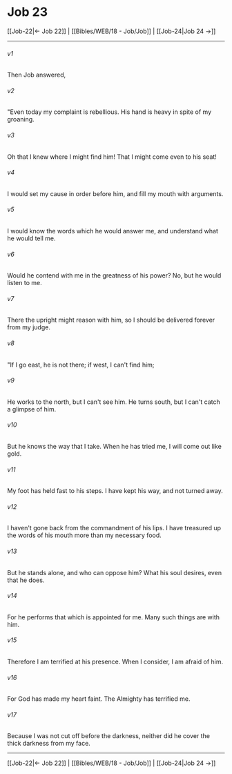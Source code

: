 # Job 23

[[Job-22|← Job 22]] | [[Bibles/WEB/18 - Job/Job]] | [[Job-24|Job 24 →]]
***



###### v1 
Then Job answered, 

###### v2 
"Even today my complaint is rebellious. His hand is heavy in spite of my groaning. 

###### v3 
Oh that I knew where I might find him! That I might come even to his seat! 

###### v4 
I would set my cause in order before him, and fill my mouth with arguments. 

###### v5 
I would know the words which he would answer me, and understand what he would tell me. 

###### v6 
Would he contend with me in the greatness of his power? No, but he would listen to me. 

###### v7 
There the upright might reason with him, so I should be delivered forever from my judge. 

###### v8 
"If I go east, he is not there; if west, I can't find him; 

###### v9 
He works to the north, but I can't see him. He turns south, but I can't catch a glimpse of him. 

###### v10 
But he knows the way that I take. When he has tried me, I will come out like gold. 

###### v11 
My foot has held fast to his steps. I have kept his way, and not turned away. 

###### v12 
I haven't gone back from the commandment of his lips. I have treasured up the words of his mouth more than my necessary food. 

###### v13 
But he stands alone, and who can oppose him? What his soul desires, even that he does. 

###### v14 
For he performs that which is appointed for me. Many such things are with him. 

###### v15 
Therefore I am terrified at his presence. When I consider, I am afraid of him. 

###### v16 
For God has made my heart faint. The Almighty has terrified me. 

###### v17 
Because I was not cut off before the darkness, neither did he cover the thick darkness from my face.

***
[[Job-22|← Job 22]] | [[Bibles/WEB/18 - Job/Job]] | [[Job-24|Job 24 →]]
